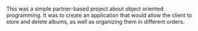 This was a simple partner-based project about object oriented programming. It was to create an application that would allow the client to store and delete albums, 
as well as organizing them in different orders.
